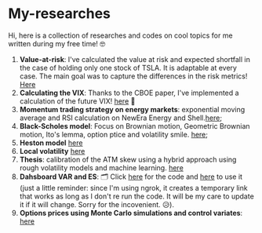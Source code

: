 # My-researches
Hi, here is a collection of researches and codes on cool topics for me written during my free time! 🤓

1. **Value-at-risk**: I've calculated the value at risk and expected shortfall in the case of holding only one stock of TSLA. It is adaptable at every case. The main goal was to capture the differences in the risk metrics! [Here](https://github.com/yukigiusy/My-researches/blob/main/VAR_%20(1).ipynb)
2. **Calculating the VIX**: Thanks to the CBOE paper, I've implemented a calculation of the future VIX! [here](https://github.com/yukigiusy/My-researches/blob/main/modelling_vix.ipynb) 🚀
3. **Momentum trading strategy on energy markets**: exponential moving average and RSI calculation on NewEra Energy and Shell.[here](https://github.com/yukigiusy/My-researches/blob/main/Momentum_energy_markets.ipynb);
4. **Black-Scholes model**: Focus on Brownian motion, Geometric Brownian motion, Ito's lemma, option ptice and volatility smile. [here](https://github.com/yukigiusy/My-researches/blob/main/BSM_d[iving_into_Brownian_motion%2C_Ito's_lemma_and_stock_prices.ipynb);
5. **Heston model** [here](https://github.com/yukigiusy/My-researches/blob/main/Stochastic_volatility%20(1).ipynb)
6. **Local volatility** [here](https://github.com/yukigiusy/My-researches/blob/main/Local_volatility.ipynb)
7. **Thesis**: calibration of the ATM skew using a hybrid approach using rough volatility models and machine learning. [here](https://github.com/yukigiusy/My-researches/blob/main/Thesis.ipynb)
8. **Dahsboard VAR and ES**: 🗂️ Click [here](https://github.com/yukigiusy/Dashboards/blob/main/VAR_and_ES_dashboard%20(1).ipynb) for the code and [here](https://518279d1c2d8.ngrok-free.app/) to use it (just a little reminder: since I'm using ngrok, it creates a temporary link that works as long as I don't re run the code. It will be my care to update it if it will change. Sorry for the incovenient. 😥).
9. **Options prices using Monte Carlo simulations and control variates**: [here](https://github.com/yukigiusy/My-researches/blob/main/Final_Options_pricing.ipynb)
